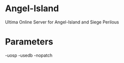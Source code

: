 # Angel-Island
Ultima Online Server for Angel-Island and Siege Perilous

# Parameters
-uosp -usedb -nopatch

